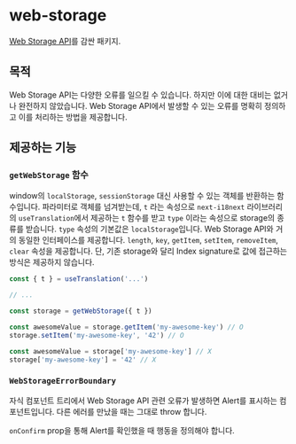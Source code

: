 # web-storage

[Web Storage API](https://developer.mozilla.org/en-US/docs/Web/API/Web_Storage_API)를 감싼 패키지.

## 목적

Web Storage API는 다양한 오류를 일으킬 수 있습니다.
하지만 이에 대한 대비는 없거나 완전하지 않았습니다.
Web Storage API에서 발생할 수 있는 오류를 명확히 정의하고 이를 처리하는 방법을 제공합니다.

## 제공하는 기능

### `getWebStorage` 함수

window의 `localStorage`, `sessionStorage` 대신 사용할 수 있는 객체를 반환하는 함수입니다.
파라미터로 객체를 넘겨받는데, `t` 라는 속성으로 `next-i18next` 라이브러리의 `useTranslation`에서 제공하는 `t` 함수를 받고 `type` 이라는 속성으로 storage의 종류를 받습니다. `type` 속성의 기본값은 `localStorage`입니다.
Web Storage API와 거의 동일한 인터페이스를 제공합니다.
`length`, `key`, `getItem`, `setItem`, `removeItem`, `clear` 속성을 제공합니다.
단, 기존 storage와 달리 Index signature로 값에 접근하는 방식은 제공하지 않습니다.

```ts
const { t } = useTranslation('...')

// ...

const storage = getWebStorage({ t })

const awesomeValue = storage.getItem('my-awesome-key') // O
storage.setItem('my-awesome-key', '42') // O

const awesomeValue = storage['my-awesome-key'] // X
storage['my-awesome-key'] = '42' // X
```

### `WebStorageErrorBoundary`

자식 컴포넌트 트리에서 Web Storage API 관련 오류가 발생하면 Alert를 표시하는 컴포넌트입니다. 다른 에러를 만났을 때는 그대로 throw 합니다.

`onConfirm` prop을 통해 Alert를 확인했을 때 행동을 정의해야 합니다.
